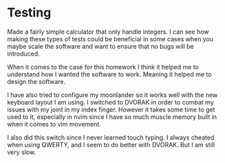 # Testing

Made a fairly simple calculator that only handle integers. I can see how 
making these types of tests could be beneficial in some cases when you maybe 
scale the software and want to ensure that no bugs will be introduced.

When it comes to the case for this homework I think it helped me to 
understand how I wanted the software to work. Meaning it helped me to 
design the software.

I have also tried to configure my moonlander so it works well with the 
new keyboard layout I am using. I switched to DVORAK in order to combat 
my issues with my joint in my index finger. However it takes some time 
to get used to it, especially in nvim since I have so much muscle memory 
built in when it comes to vim movement.

I also did this switch since I never learned touch typing. I always cheated 
when using QWERTY, and I seem to do better with DVORAK. But I am still very 
slow. 
